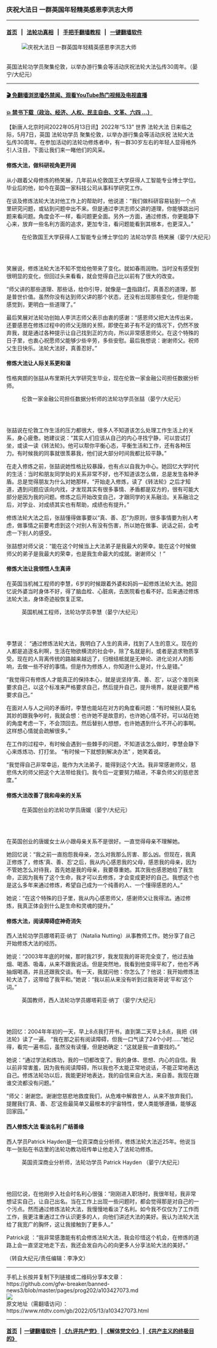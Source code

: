 ### 庆祝大法日 一群英国年轻精英感恩李洪志大师
------------------------

#### [首页](https://github.com/gfw-breaker/banned-news3/blob/master/README.md) &nbsp;&nbsp;|&nbsp;&nbsp; [法轮功真相](https://github.com/begood0513/basic/blob/master/README.md)  &nbsp;&nbsp;|&nbsp;&nbsp; [手把手翻墙教程](https://github.com/gfw-breaker/guides/wiki)  &nbsp;&nbsp;|&nbsp;&nbsp; [一键翻墙软件](https://github.com/gfw-breaker/nogfw/blob/master/README.md)  



<div><div class="featured_image">
 <figure>
  <img alt="庆祝大法日 一群英国年轻精英感恩李洪志大师" src="https://i.ntdtv.com/assets/uploads/2022/05/id13734890-Natalia-3-800x450.jpg"/>
 </figure><br/>
 <span class="caption">
  英国法轮功学员聚集伦敦，以举办游行集会等活动庆祝法轮大法弘传30周年。（晏宁/大纪元）
 </span>
</div>
</div><hr/>

#### [ 🎬  免翻墙浏览墙外禁闻、观看YouTube热门视频及电视直播](https://github.com/gfw-breaker/HelloWorld)

#### [ 💥  禁书下载（政治、经济、人权、民主自由、文革、六四 ...）](https://github.com/gfw-breaker/books/blob/master/README.md)

<div><div class="post_content" itemprop="articleBody">
 <p>
  【新唐人北京时间2022年05月13日讯】2022年“5.13” 世界
  <ok href="https://www.ntdtv.com/gb/法轮大法.htm">
   法轮大法
  </ok>
  日来临之际，5月7日，英国
  <ok href="https://www.ntdtv.com/gb/法轮功学员.htm">
   法轮功学员
  </ok>
  聚集伦敦，以举办游行集会等活动庆祝
  <ok href="https://www.ntdtv.com/gb/法轮大法.htm">
   法轮大法
  </ok>
  弘传30周年。在参加活动的法轮功修炼者中，有一群30岁左右的年轻人显得格外引人注目，下面让我们来一睹他们的风采。
 </p>
 <h4>
  修炼大法，做科研视角更开阔
 </h4>
 <p>
  从小跟着父母修炼的杨笑展，几年前从伦敦国王大学获得人工智能专业博士学位。毕业后的他，如今在英国一家科技公司从事科学研究工作。
 </p>
 <p>
  在谈及修炼法轮大法对他工作上的帮助时，他说道：“我们做科研容易钻到一个点里研究问题，或钻到问题中出不来。但是通过李洪志师父讲的道理，你能够跳出问题来看问题。角度会不一样，看问题更全面。另外一方面，通过修炼，你更能静下心来，放弃一些名利方面的追求，更加专注，看问题能看到其根本，也更深入。”
 </p>
 <figure class="wp-caption alignnone" id="attachment_103427075" style="width: 600px">
  <img alt="" class="size-medium wp-image-103427075" src="https://i.ntdtv.com/assets/uploads/2022/05/id13734875-Xiaozhan-1-600x338-600x338.jpg">
   <br/><figcaption class="wp-caption-text">
    在伦敦国王大学获得人工智能专业博士学位的
    <ok href="https://www.ntdtv.com/gb/法轮功学员.htm">
     法轮功学员
    </ok>
    杨笑展（晏宁/大纪元）
   </figcaption><br/>
  </img>
 </figure><br/>
 <p>
  笑展说，修炼法轮大法不知不觉给他带来了变化。就如春雨润物。当时没有感受到很明显的变化，但回过头来看看，就会觉得自己比以前有了很大的改变。
 </p>
 <p>
  “师父讲的那些道理、那些话，给你引导，就像是一盏指路灯。真善忍的道理，那是普世价值。虽然你没有达到师父讲的那个状态，还没有出现那些变化，但是你能感觉到，更明白一些道理了。”
 </p>
 <p>
  最后笑展对法轮功创始人李洪志师父表示由衷的感谢：“感恩师父把大法传出来，还要感恩在修炼过程中的师父无限的关照，即使在弟子有不足的情况下，仍然不放弃我，就是通过各种提示让自己找到正的方向，所以非常感恩师父。在这个特殊的日子里，也衷心祝愿师父能够少些辛劳，多些安慰。最后我想说：谢谢师父。祝师父生日快乐。法轮大法好，真善忍好。”
 </p>
 <h4>
  修炼大法让人际关系更和谐
 </h4>
 <p>
  性格爽朗的张喆从布里斯托大学研究生毕业，现在伦敦一家金融公司担任数据分析师。
 </p>
 <figure class="wp-caption alignnone" id="attachment_103427080" style="width: 600px">
  <img alt="" class="size-medium wp-image-103427080" src="https://i.ntdtv.com/assets/uploads/2022/05/id13734886-Jenna-6-600x338-600x338.jpg">
   <br/><figcaption class="wp-caption-text">
    伦敦一家金融公司担任数据分析师的法轮功学员张喆（晏宁/大纪元）
   </figcaption><br/>
  </img>
 </figure><br/>
 <p>
  张喆说在伦敦工作生活的压力都很大，很多人不知道该怎么处理工作生活上的关系，身心疲惫。她建议说：“其实人们应该从自己的内心寻找宁静，可以尝试打坐，或读一读《转法轮》。他可以帮你平衡心态，平衡生活和工作，还有各种压力。有时候我的同事就很羡慕我，他们说大部分时间我都比较平静。”
 </p>
 <p>
  在走入修炼之前，张喆说她性格比较暴躁，也有点以自我为中心。她回忆大学时代的生活：当时和朋友同学处的关系非常不好，也不知道该怎么做，总是发生各种矛盾。总是觉得朋友为什么对她那样，“开始走入修炼，读了《转法轮》之后才知道，遇到问题应该向内找，才发现其实有很多事情、矛盾都是双方的，很有可能大部分是因为我的问题。修炼之后开始改变自己，才跟同学的关系融洽。关系融洽之后，对学业、对成绩其实也有帮助，成绩也有提升。”
 </p>
 <p>
  修炼法轮大法之后，张喆懂得做事要以“真、善、忍”为原则，很多事情要为别人考虑，做事情之前要考虑到这个对别人有没有伤害，所以她在做事、说话之前，会考虑一下别人的感受。
 </p>
 <p>
  张喆想对师父说：“能在这个时候当上大法弟子是我最大的荣幸。能在这个时候做师父的弟子是我最大的荣幸，也是我生命最大的成就。谢谢师父 ！”
 </p>
 <h4>
  修炼大法让我领悟人生真谛
 </h4>
 <p>
  在英国当机械工程师的李慧，6岁的时候跟着外婆和妈妈一起修炼法轮大法。她回忆说外婆当时身体不好，得了脑血栓、心脏病，去医院看也看不好。后来通过修炼法轮大法，身体奇迹般恢复正常。
 </p>
 <figure class="wp-caption alignnone" id="attachment_103427076" style="width: 600px">
  <img alt="" class="size-medium wp-image-103427076" src="https://i.ntdtv.com/assets/uploads/2022/05/id13734877-LI-mei-7-600x338-600x338.jpg"/>
  <br/><figcaption class="wp-caption-text">
   英国机械工程师，法轮功学员李慧（晏宁/大纪元）
  </figcaption><br/>
 </figure><br/>
 <p>
  李慧说： “通过修炼法轮大法，我明白了人生的真谛，找到了人生的意义。现在的人都是追逐名利啊，生活在物欲横流的社会中，除了名就是利，或者是追求物质享受。现在的人背离传统的路越来越远了，归根结柢就是无神论、进化论对人的影响，去做一些不好的事情。但是作为修炼人，你知道什么是对，什么是错。”
 </p>
 <p>
  “我觉得只有修炼人才能真正的保持本心，就是说坚持‘真、善、忍’，以这个准则来要求自己，以这个标准来严格要求自己，然后提升自己，提升境界，就是说要严格要求自己。”
 </p>
 <p>
  在面对人与人之间的矛盾时，李慧也能站在对方的角度看问题：“有时候别人莫名其妙的跟我争吵时，我就会想：也许她不是故意的，也许她心情不好。可以站在她的角度考虑一下，不会顶回去。然后替别人想想，也许她遇到什么不开心的事啊。这样想心情就会疏解很多。”
 </p>
 <p>
  在工作的过程中，有时候会遇到一些棘手的问题，不知道该怎么做时，李慧会静下心来炼炼功、打打坐。 “有时候一下就想到解决办法” ，她笑着说。
 </p>
 <p>
  “我觉得自己非常幸运，能作为大法弟子，能得到这个大法。我非常感谢师父，慈悲伟大的师父把这个大法带给我们。我今后一定要努力精进，不辜负师父的慈悲苦度。”
 </p>
 <h4>
  修炼大法改善了我和母亲的关系
 </h4>
 <figure class="wp-caption alignnone" id="attachment_103427077" style="width: 600px">
  <img alt="" class="size-medium wp-image-103427077" src="https://i.ntdtv.com/assets/uploads/2022/05/id13734879-Destiny-600x338-600x338.jpg"/>
  <br/><figcaption class="wp-caption-text">
   在英国创业的法轮功学员唐媛（晏宁/大纪元）
  </figcaption><br/>
 </figure><br/>
 <p>
  在英国创业的唐媛女士从小跟母亲关系不是很好。一直觉得母亲不理解她。
 </p>
 <p>
  她回忆说：“我之前一直抱怨我母亲，怎么对我那么厉害、那么凶。但现在，我真正修炼了，修炼‘真、善、忍’之后，我从内心感恩我的父母，感恩我的母亲，因为不管她怎么对待我，首先她是我的母亲，我要尊重她。其次我也感恩她给了我生命，正因为我有了这个生命，我才可以去修炼，才会变成更好的自己。我想这个也是这么多年来通过修炼，希望自己成为一个纯善的人、一个懂得感恩的人。”
 </p>
 <p>
  她说：“在这个特殊的日子里，我从内心感恩师父，感谢师父让我得法。通过修炼，我真正体会到什么是生命和灵魂的提升。”
 </p>
 <h4>
  修炼大法，阅读障碍症神奇消失
 </h4>
 <p>
  西人法轮功学员娜塔莉亚·纳丁（Natalia Nutting）从事教师工作。她分享了自己开始修炼大法的经历。
 </p>
 <p>
  她说：“2003年年底的时候，那时我21岁，我发现我的哥哥完全变了，他过去抽烟、喝酒、吸毒，从来不跟我说话。但是突然地，我看到他变得平和了，他也不再抽烟喝酒，并且还跟我交谈。有一天，我就问他：你怎么了？他说：我开始修炼法轮大法了，这带给了我平和。”她说：“我以前从来没有听到过我哥哥说‘平和’这个词。”
 </p>
 <figure class="wp-caption alignnone" id="attachment_103427078" style="width: 600px">
  <img alt="" class="size-medium wp-image-103427078" src="https://i.ntdtv.com/assets/uploads/2022/05/id13734882-Natalia-600x338-600x338.jpg"/>
  <br/><figcaption class="wp-caption-text">
   英国教师，西人法轮功学员娜塔莉亚·纳丁（晏宁/大纪元）
  </figcaption><br/>
 </figure><br/>
 <p>
  她回忆：2004年年初的一天，早上8点我打开书，直到第二天早上8点，我把《转法轮》读了一遍。 “我在那之前有阅读障碍，但我一口气读了24个小时……”她记得，看完一遍书后，虽然没有读懂，但是她确定：“这就是我一直要找的。”
 </p>
 <p>
  她说：“通过学法和炼功，我的一切都改变了。我的身体、思想、内心的自信。我以前非常害羞，因为我有阅读障碍，所以我也不太能正常地说话，不能正常地表达自己。修炼法轮功以后，我能更好地表达，我的自信来自大法，来自善。我现在跟谁交流都没有问题。”
 </p>
 <p>
  “师父：谢谢您。谢谢您慈悲地救度我们，从危难中解救世人，从来不放弃我们，提醒我们‘真、善、忍’这些最简单又最根本的宇宙特性，使人类能够遵循，能够返回家园。”
 </p>
 <h4>
  西人修炼大法 看淡名利 广结善缘
 </h4>
 <p>
  西人学员Patrick Hayden是一位资深商业分析师，修炼法轮大法近25年。他说当年一张贴在书店里的法轮功教功班传单让他走入了法轮功修炼。
 </p>
 <figure class="wp-caption alignnone" id="attachment_103427079" style="width: 600px">
  <img alt="" class="size-medium wp-image-103427079" src="https://i.ntdtv.com/assets/uploads/2022/05/id13734883-Patrick-1-600x338-600x338.jpg"/>
  <br/><figcaption class="wp-caption-text">
   英国资深商业分析师，法轮功学员 Patrick Hayden （晏宁/大纪元）
  </figcaption><br/>
 </figure><br/>
 <p>
  他回忆说，在他刚步入社会时名利心很强：“刚刚进入职场时，我很年轻，我非常想证实自己，让自己出名。当在工作上出现一些问题时，都会觉得那是对自己的一个污点。然而通过修炼法轮大法，我慢慢地看淡了名利。如今我不仅仅为了工作而工作，我更注重通过工作认识更多的人，向他们讲述大法的美好。我认为法轮大法给了我宽广的胸怀，这让我接触到了更多人。”
 </p>
 <p>
  Patrick说 ：“我非常感激能有机会修炼法轮大法，我会珍惜这个机会，在修炼的道路上会一直坚定地走下去，我还会发自内心的向更多人分享法轮大法的美好。”
 </p>
 <p>
  （转自大纪元/责任编辑：李净文）
 </p>
 <div class="single_ad">
 </div>
</div>
</div>
<hr/>
手机上长按并复制下列链接或二维码分享本文章：<br/>
https://github.com/gfw-breaker/banned-news3/blob/master/pages/prog202/a103427073.md <br/>
<a href='https://github.com/gfw-breaker/banned-news3/blob/master/pages/prog202/a103427073.md'><img src='https://github.com/gfw-breaker/banned-news3/blob/master/pages/prog202/a103427073.md.png'/></a> <br/>
原文地址（需翻墙访问）：https://www.ntdtv.com/gb/2022/05/13/a103427073.html


------------------------
#### [首页](https://github.com/gfw-breaker/banned-news3/blob/master/README.md) &nbsp;|&nbsp; [一键翻墙软件](https://github.com/gfw-breaker/nogfw/blob/master/README.md) &nbsp;| [《九评共产党》](https://github.com/gfw-breaker/9ping.md/blob/master/README.md#九评之一评共产党是什么) | [《解体党文化》](https://github.com/gfw-breaker/jtdwh.md/blob/master/README.md) | [《共产主义的终极目的》](https://github.com/gfw-breaker/gczydzjmd.md/blob/master/README.md)


<img src='http://gfw-breaker.win/banned-news3/pages/prog202/a103427073.md' width='0px' height='0px'/>
